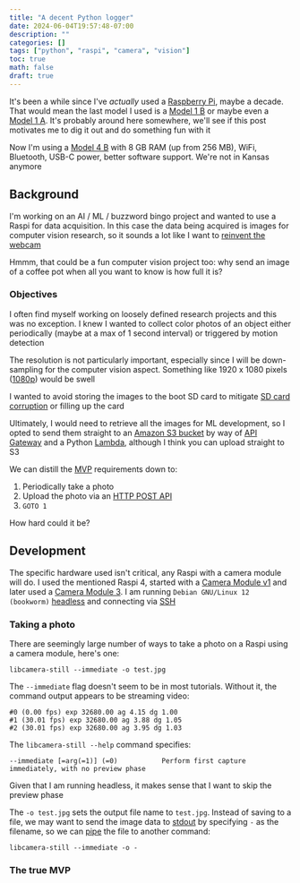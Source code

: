 ```yaml
---
title: "A decent Python logger"
date: 2024-06-04T19:57:48-07:00
description: ""
categories: []
tags: ["python", "raspi", "camera", "vision"]
toc: true
math: false
draft: true
---
```

It's been a while since I've *actually* used a [Raspberry Pi](https://www.raspberrypi.com), maybe a decade. That would mean the last model I  used is a [Model 1 B](https://www.raspberrypi.com/products/raspberry-pi-1-model-b-plus/) or maybe even a [Model 1 A](https://www.raspberrypi.com/products/raspberry-pi-1-model-a-plus/). It's probably around here somewhere, we'll see if this post motivates me to dig it out and do something fun with it

Now I'm using a [Model 4 B](https://www.raspberrypi.com/products/raspberry-pi-4-model-b/) with 8 GB RAM (up from 256 MB), WiFi, Bluetooth, USB-C power, better software support. We're not in Kansas anymore

## Background

I'm working on an AI / ML / buzzword bingo project and wanted to use a Raspi for data acquisition. In this case the data being acquired is images for computer vision research, so it sounds a lot like I want to [reinvent the webcam](https://en.wikipedia.org/wiki/Trojan_Room_coffee_pot)

Hmmm, that could be a fun computer vision project too: why send an image of a coffee pot when all you want to know is how full it is?

### Objectives

I often find myself working on loosely defined research projects and this was no exception. I knew I wanted to collect color photos of an object either periodically (maybe at a max of 1 second interval) or triggered by motion detection

The resolution is not particularly important, especially since I will be down-sampling for the computer vision aspect. Something like 1920 x 1080 pixels ([1080p](https://en.wikipedia.org/wiki/1080p)) would be swell

I wanted to avoid storing the images to the boot SD card to mitigate [SD card corruption](https://hackaday.com/2022/03/09/raspberry-pi-and-the-story-of-sd-card-corruption/) or filling up the card

Ultimately, I would need to retrieve all the images for ML development, so I opted to send them straight to an [Amazon S3 bucket](https://en.wikipedia.org/wiki/Amazon_S3) by way of [API Gateway](https://aws.amazon.com/api-gateway/) and a Python [Lambda](https://en.wikipedia.org/wiki/AWS_Lambda), although I think you can upload straight to S3

We can distill the [MVP](https://en.wikipedia.org/wiki/Minimum_viable_product) requirements down to:

1. Periodically take a photo
2. Upload the photo via an [HTTP POST API](https://en.wikipedia.org/wiki/POST_(HTTP))
3. `GOTO 1` 

How hard could it be?

## Development

The specific hardware used isn't critical, any Raspi with a camera module will do. I used the mentioned Raspi 4, started with a [Camera Module v1](https://www.raspberrypi.com/documentation/accessories/camera.html#hardware-specification) and later used a [Camera Module 3](https://www.raspberrypi.com/documentation/accessories/camera.html#hardware-specification). I am running `Debian GNU/Linux 12 (bookworm)` [headless](https://en.wikipedia.org/wiki/Headless_computer) and connecting via [SSH](https://en.wikipedia.org/wiki/Secure_Shell)

### Taking a photo

There are seemingly large number of ways to take a photo on a Raspi using a camera module, here's one:

`libcamera-still --immediate -o test.jpg`

The `--immediate` flag doesn't seem to be in most tutorials. Without it, the command output appears to be streaming video:

```
#0 (0.00 fps) exp 32680.00 ag 4.15 dg 1.00
#1 (30.01 fps) exp 32680.00 ag 3.88 dg 1.05
#2 (30.01 fps) exp 32680.00 ag 3.95 dg 1.03
```

The `libcamera-still --help` command specifies:

`--immediate [=arg(=1)] (=0)           Perform first capture immediately, with no preview phase`

Given that I am running headless, it makes sense that I want to skip the preview phase

The `-o test.jpg` sets the output file name to `test.jpg`. Instead of saving to a file, we may want to send the image data to [stdout](https://en.wikipedia.org/wiki/Standard_streams#Standard_output_(stdout)) by specifying `-` as the filename, so we can [pipe](https://en.wikipedia.org/wiki/Pipeline_(Unix)) the file to another command:

`libcamera-still --immediate -o -`



### The true MVP


